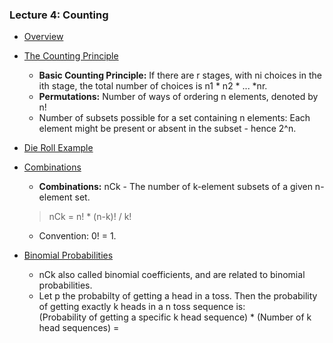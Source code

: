 ### Lecture 4: Counting

* [Overview](https://www.youtube.com/watch?v=3yw8qFB2SJ8)

* [The Counting Principle](https://www.youtube.com/watch?v=xXFXHfGrCkI)
  * **Basic Counting Principle:** If there are r stages, with ni choices in the ith stage,
  the total number of choices is n1 * n2 * ... *nr.
  * **Permutations:** Number of ways of ordering n elements, denoted by n!
  * Number of subsets possible for a set containing n elements: Each element might be present or absent in the subset - hence 2^n.

* [Die Roll Example](https://www.youtube.com/watch?v=pSLx0keOU0U)

* [Combinations](https://www.youtube.com/watch?v=9pNcPbGBuFg)
  * **Combinations:** nCk - The number of k-element subsets of a given n-element set.  

  > nCk = n! * (n-k)! / k!
  * Convention: 0! = 1.

* [Binomial Probabilities](https://www.youtube.com/watch?v=g0JZEOZPITo)
  * nCk also called binomial coefficients, and are related to binomial probabilities.
  * Let p the probabilty of getting a head in a toss. 
  Then the probability of getting exactly k heads in a n toss sequence is:  
  (Probability of getting a specific k head sequence) * (Number of k head sequences) = 
  
